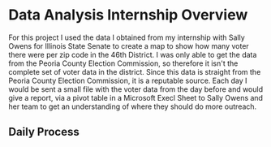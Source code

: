 # Data Analysis Internship Overview
For this project I used the data I obtained from my internship with Sally Owens for Illinois State Senate to create a map to show how many voter there were per zip code in the 46th District. I was only able to get the data from the Peoria County Election Commission, so therefore it isn't the complete set of voter data in the district.
Since this data is straight from the Peoria County Election Commission, it is a reputable source. Each day I would be sent a small file with the voter data from the day before and would give a report, via a pivot table in a Microsoft Execl Sheet to Sally Owens and her team to get an understanding of where they should do more outreach.
## Daily Process
